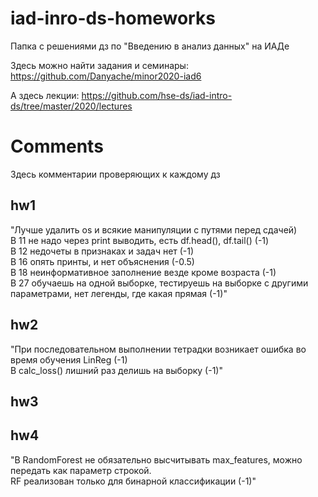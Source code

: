 # iad-inro-ds-homeworks

Папка с решениями дз по "Введению в анализ данных" на ИАДе

Здесь можно найти задания и семинары: https://github.com/Danyache/minor2020-iad6

А здесь лекции: https://github.com/hse-ds/iad-intro-ds/tree/master/2020/lectures

# Comments

Здесь комментарии проверяющих к каждому дз

## hw1

"Лучше удалить os и всякие манипуляции с путями перед сдачей) <br>
В 11 не надо через print выводить, есть df.head(), df.tail() (-1) <br>
В 12 недочеты в признаках и задач нет (-1) <br>
В 16 опять принты, и нет объяснения (-0.5) <br>
В 18 неинформативное заполнение везде кроме возраста (-1) <br>
В 27 обучаешь на одной выборке, тестируешь на выборке с другими параметрами, нет легенды, где какая прямая (-1)"

## hw2

"При последовательном выполнении тетрадки возникает ошибка во время обучения LinReg (-1) <br>
В calc_loss() лишний раз делишь на выборку (-1)"

## hw3


## hw4

"В RandomForest не обязательно высчитывать max_features, можно передать как параметр строкой. <br>
RF реализован только для бинарной классификации (-1)"

